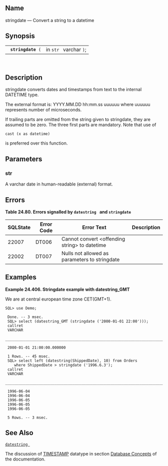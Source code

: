 <div>

<div>

</div>

<div>

## Name

stringdate — Convert a string to a datetime

</div>

<div>

## Synopsis

<div>

|                         |                        |
|-------------------------|------------------------|
| ` `**`stringdate`**` (` | in `str ` varchar `)`; |

<div>

 

</div>

</div>

</div>

<div>

## Description

stringdate converts dates and timestamps from text to the internal
<span class="type">DATETIME</span> type.

The external format is: YYYY.MM.DD hh:mm.ss uuuuuu where uuuuuu
represents number of microseconds.

If trailing parts are omitted from the string given to stringdate, they
are assumed to be zero. The three first parts are mandatory. Note that
use of

``` programlisting
cast (x as datetime)
```

is preferred over this function.

</div>

<div>

## Parameters

<div>

### str

A <span class="type">varchar </span> date in human-readable (external)
format.

</div>

</div>

<div>

## Errors

<div>

**Table 24.80. Errors signalled by `datestring ` and `stringdate `**

<div>

| SQLState                              | Error Code                            | Error Text                                                                      | Description |
|---------------------------------------|---------------------------------------|---------------------------------------------------------------------------------|-------------|
| <span class="errorcode">22007 </span> | <span class="errorcode">DT006 </span> | <span class="errortext">Cannot convert \<offending string\> to datetime </span> |             |
| <span class="errorcode">22002 </span> | <span class="errorcode">DT007 </span> | <span class="errortext">Nulls not allowed as parameters to stringdate </span>   |             |

</div>

</div>

  

</div>

<div>

## Examples

<div>

**Example 24.406. Stringdate example with datestring_GMT**

<div>

We are at central european time zone CET(GMT+1).

``` screen
SQL> use Demo;

 Done. -- 3 msec.
 SQL> select (datestring_GMT (stringdate ('2000-01-01 22:00')));
 callret
 VARCHAR
 _______________________________________________________________________________

 2000-01-01 21:00:00.000000

 1 Rows. -- 45 msec.
 SQL> select left (datestring(ShippedDate), 10) from Orders
    where ShippedDate > stringdate ('1996.6.3');
 callret
 VARCHAR
 _______________________________________________________________________________

 1996-06-04
 1996-06-04
 1996-06-05
 1996-06-05
 1996-06-05

 5 Rows. -- 3 msec.
```

</div>

</div>

  

</div>

<div>

## See Also

<a href="fn_datestring.html" class="link"
title="datestring , datestring_gmt ,"><code
class="function">datestring </code></a>

The discussion of <a href="ch-concepts.html#dttimestamp" class="link"
title="TIMESTAMP; DATE &amp; TIME"><span
class="type">TIMESTAMP</span></a> datatype in section
<a href="ch-concepts.html#coredbengine" class="link"
title="5.1. Core Database Engine">Database Concepts</a> of the
documentation.

</div>

</div>

